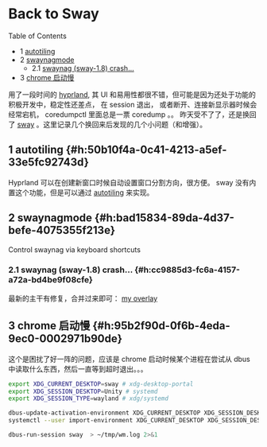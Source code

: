# Back to Sway


<div class="ox-hugo-toc toc has-section-numbers">

<div class="heading">Table of Contents</div>

- <span class="section-num">1</span> [autotiling](#h:50b10f4a-0c41-4213-a5ef-33e5fc92743d)
- <span class="section-num">2</span> [swaynagmode](#h:bad15834-89da-4d37-befe-4075355f213e)
    - <span class="section-num">2.1</span> [swaynag (sway-1.8) crash&#x2026;](#h:cc9885d3-fc6a-4157-a72a-bd4be9f08cfe)
- <span class="section-num">3</span> [chrome 启动慢](#h:95b2f90d-0f6b-4eda-9ec0-0002971b90de)

</div>
<!--endtoc-->

用了一段时间的 [hyprland](https://hyprland.org/), 其 UI 和易用性都很不错，但可能是因为还处于功能的积极开发中，稳定性还差点，
在 session 退出， 或者断开、连接新显示器时候会经常宕机， coredumpctl 里面总是一票 coredump 。。
昨天受不了了，还是换回了 [sway](https://swaywm.org/) 。这里记录几个换回来后发现的几个小问题（和增强）。


## <span class="section-num">1</span> autotiling {#h:50b10f4a-0c41-4213-a5ef-33e5fc92743d}

Hyprland 可以在创建新窗口时候自动设置窗口分割方向，很方便。 sway 没有内置这个功能，但是可以通过 [autotiling](https://github.com/nwg-piotr/autotiling) 来实现。


## <span class="section-num">2</span> swaynagmode {#h:bad15834-89da-4d37-befe-4075355f213e}

Control swaynag via keyboard shortcuts


### <span class="section-num">2.1</span> swaynag (sway-1.8) crash&#x2026; {#h:cc9885d3-fc6a-4157-a72a-bd4be9f08cfe}

最新的主干有修复，合并过来即可： [my overlay](https://github.com/yangyingchao/gentoo-overlay-tubo/tree/master/gui-wm/sway)


## <span class="section-num">3</span> chrome 启动慢 {#h:95b2f90d-0f6b-4eda-9ec0-0002971b90de}

这个是困扰了好一阵的问题，应该是 chrome 启动时候某个进程在尝试从 dbus 中读取什么东西，然后一直等到超时退出。。。

```sh
export XDG_CURRENT_DESKTOP=sway # xdg-desktop-portal
export XDG_SESSION_DESKTOP=Unity # systemd
export XDG_SESSION_TYPE=wayland # xdg/systemd

dbus-update-activation-environment XDG_CURRENT_DESKTOP XDG_SESSION_DESKTOP XDG_SESSION_TYPE
systemctl --user import-environment XDG_CURRENT_DESKTOP XDG_SESSION_DESKTOP XDG_SESSION_TYPE

dbus-run-session sway  > ~/tmp/wm.log 2>&1
```

